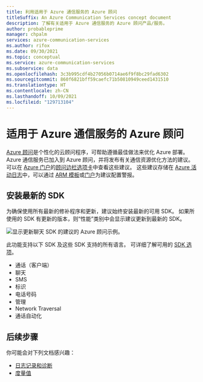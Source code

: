 ```yaml
---
title: 利用适用于 Azure 通信服务的 Azure 顾问
titleSuffix: An Azure Communication Services concept document
description: 了解有关适用于 Azure 通信服务的 Azure 顾问产品/服务。
author: probableprime
manager: chpalm
services: azure-communication-services
ms.author: rifox
ms.date: 09/30/2021
ms.topic: conceptual
ms.service: azure-communication-services
ms.subservice: data
ms.openlocfilehash: 3c3b995cdf4b27056b0714ae6f9f8bc29fad6302
ms.sourcegitcommit: 860f6821bff59caefc71b50810949ceed1431510
ms.translationtype: HT
ms.contentlocale: zh-CN
ms.lasthandoff: 10/09/2021
ms.locfileid: "129713104"
---
```

# <a name="azure-advisor-for-azure-communication-services"></a>适用于 Azure 通信服务的 Azure 顾问

[Azure 顾问](../../advisor/advisor-overview.md)是个性化的云顾问程序，可帮助遵循最佳做法来优化 Azure 部署。 Azure 通信服务已加入到 Azure 顾问，并将发布有关通信资源优化方法的建议。 可以在 [Azure 门户](https://portal.azure.com)的[顾问边栏选项卡](https://portal.azure.com/#blade/Microsoft_Azure_Expert/AdvisorMenuBlade/overview)中查看这些建议。 这些建议存储在 [Azure 活动日志](../../azure-monitor/essentials/platform-logs-overview.md)中，可以通过 [ARM 模板](../../advisor/advisor-alerts-arm.md)或[门户](../../advisor/advisor-alerts-portal.md)为建议配置警报。 

## <a name="install-the-latest-sdks"></a>安装最新的 SDK

为确保使用所有最新的修补程序和更新，建议始终安装最新的可用 SDK。 如果所使用的 SDK 有更新的版本，则“性能”类别中会显示建议更新到最新的 SDK。

![显示更新聊天 SDK 的建议的 Azure 顾问示例。](./media/advisor-chat-sdk-update-example.png)

此功能支持以下 SDK 及这些 SDK 支持的所有语言。 可详细了解可用的 [SDK 选项](./sdk-options.md)。

* 通话（客户端）
* 聊天
* SMS
* 标识
* 电话号码
* 管理
* Network Traversal
* 通话自动化

## <a name="next-steps"></a>后续步骤

你可能会对下列文档感兴趣：

- [日志记录和诊断](./logging-and-diagnostics.md)
- [度量值](./metrics.md)
